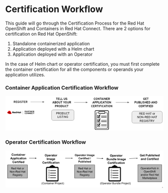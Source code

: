 # Certification Workflow

This guide will go through the Certification Process for the Red Hat OpenShift and Containers in Red Hat Connect. There are 2 options for certification on Red Hat OpenShift:&#x20;

1. Standalone containerized application
2. Application deployed with a Helm chart
3. Application deployed with an Operator&#x20;

In the case of Helm chart or operator certification, you must first complete the container certification for all the components or operands your application utilizes.&#x20;

### Container Application Certification Workflow

![](<../.gitbook/assets/cert1 (1).png>)

### Operator Certification Workflow

![](<../.gitbook/assets/workflow (1) (1) (1).png>)
